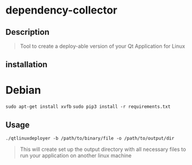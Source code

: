 # dependency-collector
## Description
> Tool to create a deploy-able version of your Qt Application for Linux

## installation
# Debian
`sudo apt-get install xvfb`
`sudo pip3 install -r requirements.txt`
## Usage
`./qtlinuxdeployer -b /path/to/binary/file -o /path/to/output/dir`
>This will create set up the output directory with all necessary files to run your application on another linux machine
